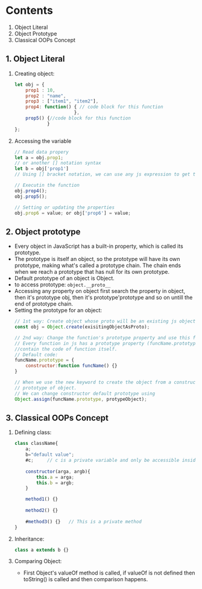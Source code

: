 # Contents 
1. Object Literal 
2. Object Prototype 
3. Classical OOPs Concept

## 1. Object Literal
1. Creating object:
	```javascript
	let obj = { 
		prop1 : 10,
		prop2 : "name",
		prop3 : ["item1", "item2"],
		prop4: function() { // code block for this function 
						  },
		prop5() {//code block for this function 
				}
	};	
	```
2. Accessing the variable
	```javascript
	// Read data propery 
	let a = obj.prop1;
	// or another [] notation syntax
	let b = obj['prop1']
	// Using [] bracket notation, we can use any js expression to get the property at run time
	
	// Executin the function 
	obj.prop4();
	obj.prop5();

	// Setting or updating the properties
	obj.prop6 = value; or obj['prop6'] = value;
	```
		
## 2. Object prototype 
- Every object in JavaScript has a built-in property, which is called its prototype. 
- The prototype is itself an object, so the prototype will have its own prototype, making what's called a prototype chain. The chain ends when we reach a prototype that has null for its own prototype.
- Default prototype of an object is Object.
- to access prototype: `object.__proto__`
- Accessing any property on object first search the property in object, then it's prototype obj, then it's prototype'prototype and so on untill the end of prototype chain.
- Setting the prototype for an object:
	```javascript
	// 1st way: Create object whose proto will be an existing js object.
	const obj = Object.create(exisitingObjectAsProto);

	// 2nd way: Change the function's prototype property and use this function as constructor.
	// Every function in js has a prototype property (funcName.prototype) which is an object and has one field constructor, which
	//contain the code of function itself.
	// Default code:
	funcName.prototype = {
		constructor:function funcName() {}
	}

	// When we use the new keyword to create the object from a constructor, it assign the prototype property of function to 
	// prototype of object.
	// We can change constructor default prototype using
	Object.assign(funcName.prototype, protypeObject);

	```
		
## 3. Classical OOPs Concept
1. Defining class:
	```javascript
	class className{
		a;
		b="default value";
		#c;		// c is a private variable and only be accessible inside this class
		
		constructor(arga, argb){
			this.a = arga;
			this.b = argb;
		}
	
		method1() {}
		
		method2() {}
		
		#method3() {}	// This is a private method
	}
	
	```
2. Inheritance:
	```javascript
	class a extends b {}
	```
		
3. Comparing Object:
	- First Object's valueOf method is called, if valueOf is not defined then toString() is called and then comparison happens.
	
	
	
	
	
	
	
	
	
	
	
	
